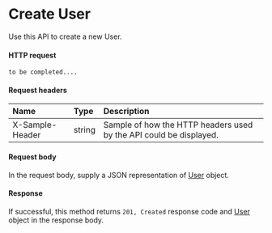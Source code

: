 # Create User

Use this API to create a new User.
#### HTTP request
```http
to be completed....
```
#### Request headers
| Name       | Type | Description|
|:---------------|:--------|:----------|
| X-Sample-Header  | string  | Sample of how the HTTP headers used by the API could be displayed.|

#### Request body
In the request body, supply a JSON representation of [User](../resources/user.md) object.


#### Response
If successful, this method returns `201, Created` response code and [User](../resources/user.md) object in the response body.
